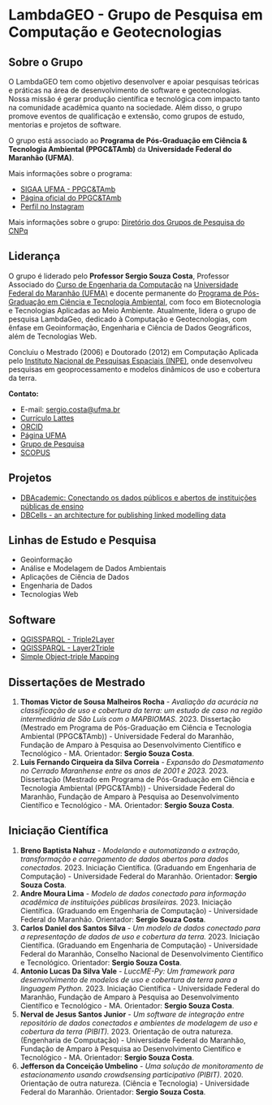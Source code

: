 # LambdaGEO - Grupo de Pesquisa em Computação e Geotecnologias

## Sobre o Grupo

O LambdaGEO tem como objetivo desenvolver e apoiar pesquisas teóricas e práticas na área de desenvolvimento de software e geotecnologias. Nossa missão é gerar produção científica e tecnológica com impacto tanto na comunidade acadêmica quanto na sociedade. Além disso, o grupo promove eventos de qualificação e extensão, como grupos de estudo, mentorias e projetos de software.

O grupo está associado ao **Programa de Pós-Graduação em Ciência & Tecnologia Ambiental (PPGC&TAmb)** da **Universidade Federal do Maranhão (UFMA)**.

Mais informações sobre o programa:
- [SIGAA UFMA - PPGC&TAmb](https://sigaa.ufma.br/sigaa/public/programa/apresentacao_stricto.jsf?lc=pt_BR&idPrograma=1862)
- [Página oficial do PPGC&TAmb](https://ppgctamb.ufma.br/)
- [Perfil no Instagram](https://www.instagram.com/ppgctamb/)

Mais informações sobre o grupo: [Diretório dos Grupos de Pesquisa do CNPq](http://dgp.cnpq.br/dgp/espelhogrupo/2312253584207754)

## Liderança

O grupo é liderado pelo **Professor Sergio Souza Costa**, Professor Associado do [Curso de Engenharia da Computação](https://sigaa.ufma.br/sigaa/public/curso/portal.jsf?lc=pt_br&id=16822859) na [Universidade Federal do Maranhão (UFMA)](http://www.ufma.br/) e docente permanente do [Programa de Pós-Graduação em Ciência e Tecnologia Ambiental](https://ppgctamb.ufma.br/), com foco em Biotecnologia e Tecnologias Aplicadas ao Meio Ambiente. Atualmente, lidera o grupo de pesquisa LambdaGeo, dedicado à Computação e Geotecnologias, com ênfase em Geoinformação, Engenharia e Ciência de Dados Geográficos, além de Tecnologias Web.

Concluiu o Mestrado (2006) e Doutorado (2012) em Computação Aplicada pelo [Instituto Nacional de Pesquisas Espaciais (INPE)](http://www.inpe.br/), onde desenvolveu pesquisas em geoprocessamento e modelos dinâmicos de uso e cobertura da terra.

**Contato:**
- E-mail: [sergio.costa@ufma.br](mailto:sergio.costa@ufma.br)
- [Currículo Lattes](http://lattes.cnpq.br/2073311645132958)
- [ORCID](https://orcid.org/0000-0002-0232-4549)
- [Página UFMA](https://sigaa.ufma.br/sigaa/public/docente/portal.jsf?siape=176353)
- [Grupo de Pesquisa](https://lambdageo.github.io/)
- [SCOPUS](https://www.scopus.com/authid/detail.uri?authorId=34876603200)

## Projetos

- [DBAcademic: Conectando os dados públicos e abertos de instituições públicas de ensino](https://lambdageo.github.io/projects/dbacademic/)
- [DBCells - an architecture for publishing linked modelling data](https://lambdageo.github.io/projects/dbcells/)

## Linhas de Estudo e Pesquisa

- Geoinformação
- Análise e Modelagem de Dados Ambientais
- Aplicações de Ciência de Dados
- Engenharia de Dados
- Tecnologias Web

## Software

- [QGISSPARQL - Triple2Layer](https://lambdageo.github.io/qgisparql-triple2layer/)
- [QGISSPARQL - Layer2Triple](https://github.com/LambdaGeo/qgisparql-layer2triple)
- [Simple Object-triple Mapping](https://lambdageo.github.io/simpot/)

## Dissertações de Mestrado

1. **Thomas Victor de Sousa Malheiros Rocha** - *Avaliação da acurácia na classificação de uso e cobertura da terra: um estudo de caso na região intermediária de São Luís com o MAPBIOMAS.* 2023. Dissertação (Mestrado em Programa de Pós-Graduação em Ciência e Tecnologia Ambiental (PPGC&TAmb)) - Universidade Federal do Maranhão, Fundação de Amparo à Pesquisa ao Desenvolvimento Científico e Tecnológico - MA. Orientador: **Sergio Souza Costa**.
2. **Luis Fernando Cirqueira da Silva Correia** - *Expansão do Desmatamento no Cerrado Maranhense entre os anos de 2001 e 2023.* 2023. Dissertação (Mestrado em Programa de Pós-Graduação em Ciência e Tecnologia Ambiental (PPGC&TAmb)) - Universidade Federal do Maranhão, Fundação de Amparo à Pesquisa ao Desenvolvimento Científico e Tecnológico - MA. Orientador: **Sergio Souza Costa**.


## Iniciação Científica

1. **Breno Baptista Nahuz** - *Modelando e automatizando a extração, transformação e carregamento de dados abertos para dados conectados.* 2023. Iniciação Científica. (Graduando em Engenharia de Computação) - Universidade Federal do Maranhão. Orientador: **Sergio Souza Costa**.
2. **Andre Moura Lima** - *Modelo de dados conectado para informação acadêmica de instituições públicas brasileiras.* 2023. Iniciação Científica. (Graduando em Engenharia de Computação) - Universidade Federal do Maranhão. Orientador: **Sergio Souza Costa**.
3. **Carlos Daniel dos Santos Silva** - *Um modelo de dados conectado para a representação de dados de uso e cobertura da terra.* 2023. Iniciação Científica. (Graduando em Engenharia de Computação) - Universidade Federal do Maranhão, Conselho Nacional de Desenvolvimento Científico e Tecnológico. Orientador: **Sergio Souza Costa**.
4. **Antonio Lucas Da Silva Vale** - *LuccME-Py: Um framework para desenvolvimento de modelos de uso e cobertura da terra para a linguagem Python.* 2023. Iniciação Científica - Universidade Federal do Maranhão, Fundação de Amparo à Pesquisa ao Desenvolvimento Científico e Tecnológico - MA. Orientador: **Sergio Souza Costa**.
5. **Nerval de Jesus Santos Junior** - *Um software de integração entre repositório de dados conectados e ambientes de modelagem de uso e cobertura da terra (PIBIT).* 2023. Orientação de outra natureza. (Engenharia de Computação) - Universidade Federal do Maranhão, Fundação de Amparo à Pesquisa ao Desenvolvimento Científico e Tecnológico - MA. Orientador: **Sergio Souza Costa**.
6. **Jefferson da Conceição Umbelino** - *Uma solução de monitoramento de estacionamento usando crowdsensing participativo (PIBIT).* 2020. Orientação de outra natureza. (Ciência e Tecnologia) - Universidade Federal do Maranhão. Orientador: **Sergio Souza Costa**.

